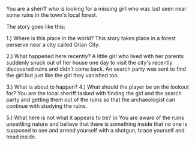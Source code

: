 
You are a sheriff who is looking for a missing girl who was last seen near some ruins in the town's local forest.

The story goes like this:

1.) Where is this place in the world?
This story takes place in a forest perserve near a city called Orian City. 

2.) What happened here recently?
A little girl who lived with her parents suddenly snuck out of her house one day to visit the city's recently discovered ruins and didn't come back. An search party was sent to find the girl but just like the girl they vanished too. 

3.) What is about to happen?
4.) What should the player be on the lookout for?
You are the local sheriff tasked with finding the girl and the search party and getting them out of the ruins so that the archaeologist can continue with studying the ruins.

5.) What here is not what it appears to be?
\n You are aware of the ruins unsettling nature and believe that there is something inside that no one is supposed to see and armed yourself with a shotgun, brace yourself and head inside. 
